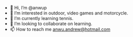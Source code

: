 - 👋 Hi, I’m @anwup
- 👀 I’m interested in outdoor, video games and motorcycle.
- 🌱 I’m currently learning tennis.
- 💞️ I’m looking to collaborate on learning.
- 📫 How to reach me anwu.andrew@hotmail.com

<!---
anwup/anwup is a ✨ special ✨ repository because its `README.md` (this file) appears on your GitHub profile.
You can click the Preview link to take a look at your changes.
--->
